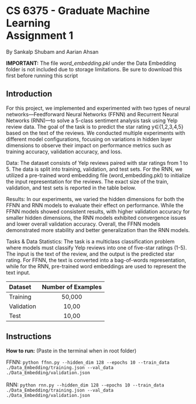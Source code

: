 # CS 6375 - Graduate Machine Learning <br> Assignment 1
By Sankalp Shubam and Aarian Ahsan

**IMPORTANT:** The file _word_embedding.pkl_ under the Data Embedding folder is not included due to storage limitations. Be sure to download this first before running this script

## Introduction
For this project, we implemented and experimented with two types of neural networks—Feedforward Neural Networks (FFNN) and Recurrent Neural Networks (RNN)—to solve a 5-class sentiment analysis task using Yelp review data. 
The goal of the task is to predict the star rating y∈{1,2,3,4,5} based on the text of the reviews. 
We conducted multiple experiments with different model configurations, focusing on variations in hidden layer dimensions to observe their impact on performance metrics such as training accuracy, validation accuracy, and loss.

Data:
The dataset consists of Yelp reviews paired with star ratings from 1 to 5. The data is split into training, validation, and test sets. 
For the RNN, we utilized a pre-trained word embedding file (word_embedding.pkl) to initialize the input representation for the reviews. 
The exact size of the train, validation, and test sets is reported in the table below.


Results:
In our experiments, we varied the hidden dimensions for both the FFNN and RNN models to evaluate their effect on performance. 
While the FFNN models showed consistent results, with higher validation accuracy for smaller hidden dimensions, the RNN models exhibited convergence issues and lower overall validation accuracy. 
Overall, the FFNN models demonstrated more stability and better generalization than the RNN models.

Tasks & Data Statistics:
The task is a multiclass classification problem where models must classify Yelp reviews into one of five-star ratings (1-5). The input is the text of the review, and the output is the predicted star rating. 
For FFNN, the text is converted into a bag-of-words representation, while for the RNN, pre-trained word embeddings are used to represent the text input.

| Dataset      | Number of Examples |
| :---        |    :----:   |
| Training      | 50,000       |
| Validation   | 10,00        |
| Test   | 10,00        |



## Instructions
**How to run:** (Paste in the terminal when in root folder)

FFNN: `python ffnn.py --hidden_dim 128 --epochs 10 --train_data ./Data_Embedding/training.json --val_data ./Data_Embedding/validation.json`
<br> 
<br>
RNN: `python rnn.py --hidden_dim 128 --epochs 10 --train_data ./Data_Embedding/training.json --val_data ./Data_Embedding/validation.json`
